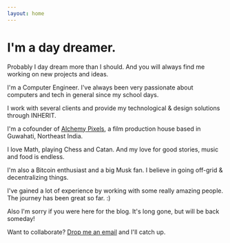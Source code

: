 ```yaml
---
layout: home
---
```

# I'm a day dreamer.

Probably I day dream more than I should. And you will always find me working on new projects and ideas.

I'm a Computer Engineer. I've always been very passionate about computers and tech in general since my school days.

I work with several clients and provide my technological & design solutions through INHERIT.

I'm a cofounder of [Alchemy Pixels](http://alchemypixels.com), a film production house based in Guwahati, Northeast India. 

I love Math, playing Chess and Catan. And my love for good stories, music and food is endless. 

I'm also a Bitcoin enthusiast and a big Musk fan. I believe in going off-grid & decentralizing things.

I've gained a lot of experience by working with some really amazing people. The journey has been great so far. :)

Also I'm sorry if you were here for the blog. It's long gone, but will be back someday!

Want to collaborate? [Drop me an email](mailto:avi@alchemypixels.com) and I'll catch up.
